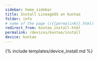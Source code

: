 ```yaml
---
sidebar: home_sidebar
title: Install LineageOS on kuntao
folder: info
# name of the page (/{{permalink}}.html)
redirect_from: kuntao_install.html
permalink: /devices/kuntao/install
device: kuntao
---
```

{% include templates/device_install.md %}
